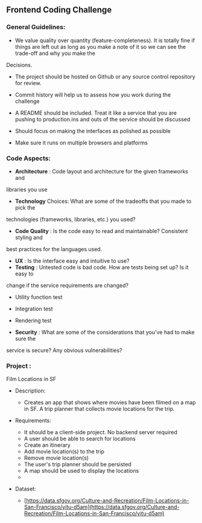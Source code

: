 ## **Frontend Coding Challenge**

### **General Guidelines:**

- We value quality over quantity (feature-completeness). It is totally fine if things are left out as long as you make a note of it so we can see the trade-off and why you make the

Decisions.

- The project should be hosted on Github or any source control repository for review.
- Commit history will help us to assess how you work during the challenge
- A README should be included. Treat it like a service that you are pushing to production.ins and outs of the service should be discussed

- Should focus on making the interfaces as polished as possible
- Make sure it runs on multiple browsers and platforms

### **Code Aspects:**

- **Architecture** : Code layout and architecture for the given frameworks and

libraries you use

- **Technology** Choices: What are some of the tradeoffs that you made to pick the

technologies (frameworks, libraries, etc.) you used?

- **Code Quality** : Is the code easy to read and maintainable? Consistent styling and

best practices for the languages used.

- **UX** : Is the interface easy and intuitive to use?
- **Testing** : Untested code is bad code. How are tests being set up? Is it easy to

change if the service requirements are changed?

- Utility function test
- Integration test
- Rendering test

- **Security** : What are some of the considerations that you&#39;ve had to make sure the

service is secure? Any obvious vulnerabilities?

### **Project** :

Film Locations in SF

- Description:
  - Creates an app that shows where movies have been filmed on a map in SF. A trip planner that collects movie locations for the trip.

- Requirements:
  - It should be a client-side project. No backend server required
  - A user should be able to search for locations
  - Create an itinerary
  - Add movie location(s) to the trip
  - Remove movie location(s)
  - The user&#39;s trip planner should be persisted
  - A map should be used to display the locations
  -

- Dataset:
  - [https://data.sfgov.org/Culture-and-Recreation/Film-Locations-in-San-Francisco/yitu-d5am](https://data.sfgov.org/Culture-and-Recreation/Film-Locations-in-San-Francisco/yitu-d5am)
